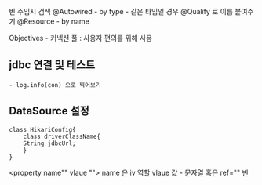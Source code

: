 빈 주입시 검색
@Autowired - by type
	- 같은 타입일 경우 @Qualify 로 이름 붙여주기
@Resource - by name

Objectives
	- 커넥션 풀 : 사용자 편의를 위해 사용

## jdbc 연결 및 테스트
	- log.info(con) 으로 찍어보기

## DataSource 설정
```
class HikariConfig{
	class driverClassName{
	String jdbcUrl;
	}
}
```
<property name"" vlaue "">
name 은 iv 역할
vlaue 값 - 문자열
혹은 ref="" 빈 
<!--stackedit_data:
eyJoaXN0b3J5IjpbNDkxNjk2NDkyLC0xMTAxMzk3NzU5LDQ5Nz
gxODgxMF19
-->